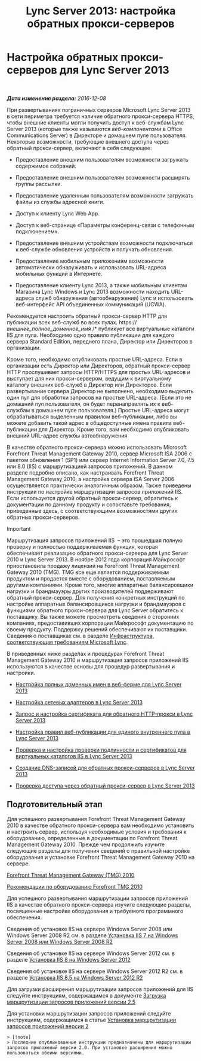 ﻿---
title: 'Lync Server 2013: настройка обратных прокси-серверов'
TOCTitle: Настройка обратных прокси-серверов
ms:assetid: 00bc138a-243f-4389-bfa5-9c62fcc95132
ms:mtpsurl: https://technet.microsoft.com/ru-ru/library/Gg398069(v=OCS.15)
ms:contentKeyID: 49308745
ms.date: 12/10/2016
mtps_version: v=OCS.15
ms.translationtype: HT
---

# Настройка обратных прокси-серверов для Lync Server 2013

 

_**Дата изменения раздела:** 2016-12-08_

При развертываниях пограничных серверов Microsoft Lync Server 2013 в сети периметра требуется наличие обратного прокси-сервера HTTPS, чтобы внешние клиенты могли получить доступ к веб-службам Lync Server 2013 (которые также называются *веб-компонентами* в Office Communications Server) в Директоре и домашнем пуле пользователя. Некоторые возможности, требующие внешнего доступа через обратный прокси-сервер, включают в себя следующее:

  - Предоставление внешним пользователям возможности загружать содержимое собраний.

  - Предоставление внешним пользователям возможности расширять группы рассылки.

  - Предоставление удаленным пользователям возможности загружать файлы из службы адресной книги.

  - Доступ к клиенту Lync Web App.

  - Доступ к веб-странице «Параметры конференц-связи с телефонным подключением».

  - Предоставление внешним устройствам возможности подключаться к веб-службе обновления устройств и получать обновления.

  - Предоставление мобильным приложениям возможности автоматически обнаруживать и использовать URL-адреса мобильных функций в Интернете.

  - Предоставление клиенту Lync 2013, а также мобильным клиентам Магазина Lync Windows и Lync 2013 возможности находить URL-адреса служб обнаружения (автообнаружения) Lync и использовать веб-интерфейс API объединенных коммуникаций (UCWA).

Рекомендуется настроить обратный прокси-сервер HTTP для публикации всех веб-служб во всех пулах. https:// *внешнее\_полное\_доменное\_имя* /\* публикует все виртуальные каталоги IIS для пула. Необходимо одно правило публикации для каждого сервера Standard Edition, переднего плана, Директор или Директоров в организации.

Кроме того, необходимо опубликовать простые URL-адреса. Если в организации есть Директор или Директоров, обратный прокси-сервер HTTP прослушивает запросы HTTP/HTTPS для простых URL-адресов и выступает для них прокси-сервером, ведущим к виртуальному каталогу внешних веб-служб в Директор или Директоров. Если развертывание сервера Директор не выполнено, необходимо выделить один пул для обработки запросов на простые URL-адреса. (Если это не домашний пул пользователя, он будет перенаправлять их к веб-службам в домашнем пуле пользователя.) Простые URL-адреса могут обрабатываться выделенным правилом веб-публикации, либо вы можете добавить такой адрес в общедоступные имена правила веб-публикации для Директор. Кроме того, вам необходимо опубликовать внешний URL-адрес службы автообнаружения

В качестве обратного прокси-сервера можно использовать Microsoft Forefront Threat Management Gateway 2010, сервер Microsoft ISA 2006 с пакетом обновления 1 (SP1) или сервер Internet Information Server 7.0, 7.5 или 8.0 (IIS) с маршрутизацией запросов приложений. В данном разделе подробно описано, как настраивать Forefront Threat Management Gateway 2010, а настройка сервера ISA Server 2006 осуществляется практически аналогичным образом. Также приведены инструкции по настройке маршрутизации запросов приложений IIS. Если используется другой обратный прокси-сервер, обратитесь к документации по данному продукту и сопоставьте требования, приведенные здесь, с соответствующими возможностями других обратных прокси-серверов.

> [!important]  
> Маршрутизация запросов приложений IIS  – это прошедшая полную проверку и полностью поддерживаемая функция, которая обеспечивает реализацию обратного прокси-сервера для Lync Server 2010 и Lync Server 2013. В ноябре 2012 года корпорация Майкрософт приостановила продажу лицензий на ForeFront Threat Management Gateway 2010 (TMG). TMG все еще является поддерживаемым продуктом и продается вместе с оборудованием, поставляемым другими компаниями. Кроме того, многие аппаратные балансировщики нагрузки и брандмауэры других производителей поддерживают обратный прокси-сервер. Для получения конкретных инструкций по настройке аппаратных балансировщиков нагрузки и брандмауэров с функциями обратного прокси-сервера для Lync Server обратитесь к поставщику. Вы также можете просмотреть сведения о сторонних компаниях, предоставивших корпорации Майкрософт документацию по своему продукту. Поддержку решений обеспечивают их поставщики. Сведения о поставщиках см. в разделе <a href="http://go.microsoft.com/fwlink/?linkid=268730">Инфраструктура, соответствующая требованиям Microsoft Lync</a>.

В приведенных ниже разделах и процедурах Forefront Threat Management Gateway 2010 и маршрутизация запросов приложений IIS используются в качестве основы для процедур развертывания и настройки.

  - [Настройка полных доменных имен в веб-ферме для Lync Server 2013](lync-server-2013-configure-web-farm-fqdns.md)

  - [Настройка сетевых адаптеров в Lync Server 2013](lync-server-2013-configure-network-adapters.md)

  - [Запрос и настройка сертификата для обратного HTTP-прокси в Lync Server 2013](lync-server-2013-request-and-configure-a-certificate-for-your-reverse-http-proxy.md)

  - [Настройка правил веб-публикации для единого внутреннего пула в Lync Server 2013](lync-server-2013-configure-web-publishing-rules-for-a-single-internal-pool.md)

  - [Проверка и настройка проверки подлинности и сертификатов для виртуальных каталогов IIS в Lync Server 2013](lync-server-2013-verify-or-configure-authentication-and-certification-on-iis-virtual-directories.md)

  - [Создание DNS-записей для обратных прокси-серверов в Lync Server 2013](lync-server-2013-create-dns-records-for-reverse-proxy-servers.md)

  - [Проверка доступа через обратный прокси-сервер в Lync Server 2013](lync-server-2013-verify-access-through-your-reverse-proxy.md)

## Подготовительный этап

Для успешного развертывания Forefront Threat Management Gateway 2010 в качестве обратного прокси-сервера вам необходимо установить и настроить сервер, используя необходимые условия и требования к оборудованию, определенные в документации по Forefront Threat Management Gateway 2010. Прежде чем продолжить изучите следующие разделы для получения сведений о правильной настройке оборудования и установке Forefront Threat Management Gateway 2010 на сервере.

   [Forefront Threat Management Gateway (TMG) 2010](http://technet.microsoft.com/ru-ru/library/ff355324.aspx)

   [Рекомендации по оборудованию Forefront TMG 2010](http://go.microsoft.com/fwlink/?linkid=291293)

Для успешного развертывания маршрутизации запросов приложений IIS в качестве обратного прокси-сервера изучите следующие разделы, посвященные настройке оборудования и требуемого программного обеспечения.

   Сведения об установке IIS на сервере Windows Server 2008 или Windows Server 2008 R2 см. в разделе [Установка IIS 7 на Windows Server 2008 или Windows Server 2008 R2](http://go.microsoft.com/fwlink/?linkid=291296)

   Сведения об установке IIS на сервере Windows Server 2012 см. в разделе [Установка IIS 8 на Windows Server 2012](http://go.microsoft.com/fwlink/?linkid=291297)

   Сведения об установке IIS на сервере Windows Server 2012 R2 см. в разделе [Установка IIS 8.5 на Windows Server 2012 R2](http://go.microsoft.com/fwlink/?linkid=330687)

   Для загрузки расширения маршрутизации запросов приложений для IIS следуйте инструкциям, содержащимся в документе [Загрузка маршрутизации запросов приложений версии 2.5](http://go.microsoft.com/fwlink/?linkid=291298)

   Для установки маршрутизации запросов приложений следуйте инструкциям, содержащимся в статье [Установка маршрутизации запросов приложений версии 2](http://go.microsoft.com/fwlink/?linkid=291299)
    
    > [!note]  
    > Последние опубликованные инструкции предназначены для маршрутизации запросов приложений версии 2.0. При установке расширения можно пользоваться обеими версиями.
